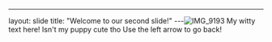---
layout: slide
title: "Welcome to our second slide!"
---![IMG_9193](https://user-images.githubusercontent.com/78177339/148331313-0f80eaa4-7bf2-48c9-a853-6b33ff111aee.jpeg)
My witty text here! Isn't my puppy cute tho
Use the left arrow to go back!
